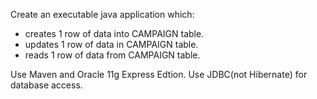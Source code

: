 Create an executable java application which:

 - creates 1 row of data into CAMPAIGN table.
 - updates 1 row of data in CAMPAIGN table.
 - reads 1 row of data from CAMPAIGN table.

Use Maven and Oracle 11g Express Edtion.
Use JDBC(not Hibernate) for database access.
